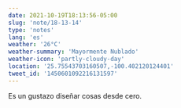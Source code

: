 ```yaml
---
date: 2021-10-19T18:13:56-05:00
slug: 'note/18-13-14'
type: 'notes'
lang: 'es'
weather: '26°C'
weather-summary: 'Mayormente Nublado'
weather-icon: 'partly-cloudy-day'
location: '25.75543703160507,-100.402120124401'
tweet_id: '1450601092216131597'
---
```

Es un gustazo diseñar cosas desde cero.